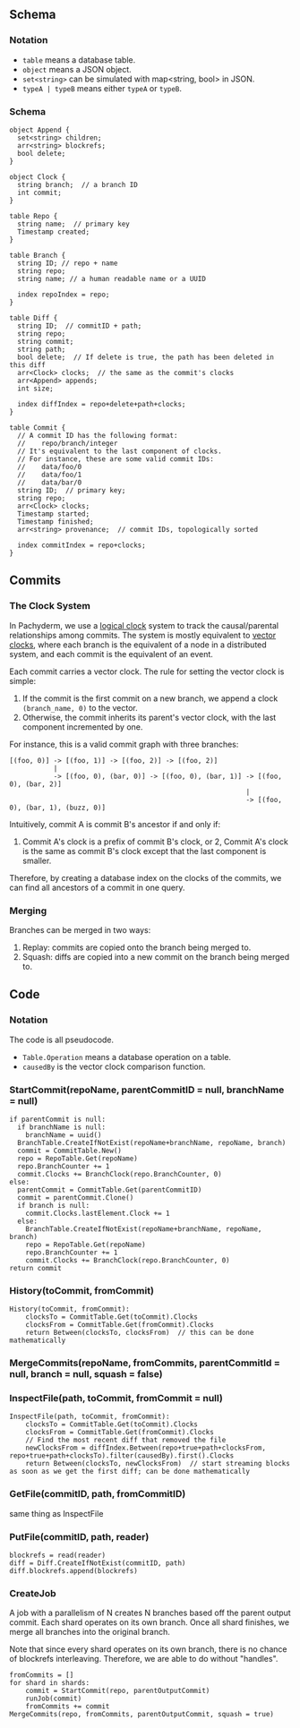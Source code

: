 ## Schema

### Notation

* `table` means a database table.
* `object` means a JSON object.
* `set<string>` can be simulated with map<string, bool> in JSON.
* `typeA | typeB` means either `typeA` or `typeB`.

### Schema

```
object Append {
  set<string> children;
  arr<string> blockrefs;
  bool delete;
}

object Clock {
  string branch;  // a branch ID
  int commit;
}

table Repo {
  string name;  // primary key
  Timestamp created;
}

table Branch {
  string ID; // repo + name
  string repo;
  string name; // a human readable name or a UUID

  index repoIndex = repo;
}

table Diff {
  string ID;  // commitID + path;
  string repo;
  string commit;
  string path;
  bool delete;  // If delete is true, the path has been deleted in this diff
  arr<Clock> clocks;  // the same as the commit's clocks
  arr<Append> appends;
  int size;

  index diffIndex = repo+delete+path+clocks;
}

table Commit {
  // A commit ID has the following format:
  //    repo/branch/integer
  // It's equivalent to the last component of clocks.
  // For instance, these are some valid commit IDs:
  //    data/foo/0
  //    data/foo/1
  //    data/bar/0
  string ID;  // primary key; 
  string repo;
  arr<Clock> clocks;
  Timestamp started;
  Timestamp finished;
  arr<string> provenance;  // commit IDs, topologically sorted

  index commitIndex = repo+clocks;
}
```

## Commits

### The Clock System

In Pachyderm, we use a [logical clock](https://en.wikipedia.org/wiki/Logical_clock) system to track the causal/parental relationships among commits.  The system is mostly equivalent to [vector clocks](https://en.wikipedia.org/wiki/Vector_clock), where each branch is the equivalent of a node in a distributed system, and each commit is the equivalent of an event.

Each commit carries a vector clock.  The rule for setting the vector clock is simple:

1. If the commit is the first commit on a new branch, we append a clock `(branch_name, 0)` to the vector.
2. Otherwise, the commit inherits its parent's vector clock, with the last component incremented by one.

For instance, this is a valid commit graph with three branches:

```
[(foo, 0)] -> [(foo, 1)] -> [(foo, 2)] -> [(foo, 2)]
           |
           -> [(foo, 0), (bar, 0)] -> [(foo, 0), (bar, 1)] -> [(foo, 0), (bar, 2)]
                                                           |
                                                           -> [(foo, 0), (bar, 1), (buzz, 0)]
```

Intuitively, commit A is commit B's ancestor if and only if:

1. Commit A's clock is a prefix of commit B's clock, or
2, Commit A's clock is the same as commit B's clock except that the last component is smaller.

Therefore, by creating a database index on the clocks of the commits, we can find all ancestors of a commit in one query. 

### Merging

Branches can be merged in two ways:

1. Replay: commits are copied onto the branch being merged to.
2. Squash: diffs are copied into a new commit on the branch being merged to.

## Code

### Notation

The code is all pseudocode.

* `Table.Operation` means a database operation on a table.
* `causedBy` is the vector clock comparison function.

### StartCommit(repoName, parentCommitID = null, branchName = null)

```
if parentCommit is null:
  if branchName is null:
    branchName = uuid()
  BranchTable.CreateIfNotExist(repoName+branchName, repoName, branch)
  commit = CommitTable.New()
  repo = RepoTable.Get(repoName)
  repo.BranchCounter += 1
  commit.Clocks += BranchClock(repo.BranchCounter, 0)
else:
  parentCommit = CommitTable.Get(parentCommitID)
  commit = parentCommit.Clone()
  if branch is null:
    commit.Clocks.lastElement.Clock += 1
  else:
    BranchTable.CreateIfNotExist(repoName+branchName, repoName, branch)
    repo = RepoTable.Get(repoName)
    repo.BranchCounter += 1
    commit.Clocks += BranchClock(repo.BranchCounter, 0)
return commit
```

### History(toCommit, fromCommit)

```
History(toCommit, fromCommit):
    clocksTo = CommitTable.Get(toCommit).Clocks
    clocksFrom = CommitTable.Get(fromCommit).Clocks
    return Between(clocksTo, clocksFrom)  // this can be done mathematically
```

### MergeCommits(repoName, fromCommits, parentCommitId = null, branch = null, squash = false)

### InspectFile(path, toCommit, fromCommit = null)

```
InspectFile(path, toCommit, fromCommit):
    clocksTo = CommitTable.Get(toCommit).Clocks
    clocksFrom = CommitTable.Get(fromCommit).Clocks
    // Find the most recent diff that removed the file
    newClocksFrom = diffIndex.Between(repo+true+path+clocksFrom, repo+true+path+clocksTo).filter(causedBy).first().Clocks
    return Between(clocksTo, newClocksFrom)  // start streaming blocks as soon as we get the first diff; can be done mathematically
```

### GetFile(commitID, path, fromCommitID)

same thing as InspectFile

### PutFile(commitID, path, reader)

```
blockrefs = read(reader)
diff = Diff.CreateIfNotExist(commitID, path)
diff.blockrefs.append(blockrefs)
```

### CreateJob

A job with a parallelism of N creates N branches based off the parent output commit.  Each shard operates on its own branch.  Once all shard finishes, we merge all branches into the original branch.

Note that since every shard operates on its own branch, there is no chance of blockrefs interleaving.  Therefore, we are able to do without "handles".

```
fromCommits = []
for shard in shards:
    commit = StartCommit(repo, parentOutputCommit)
    runJob(commit)
    fromCommits += commit
MergeCommits(repo, fromCommits, parentOutputCommit, squash = true)
```
